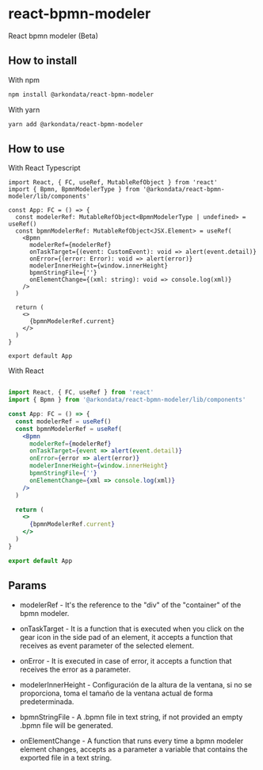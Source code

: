 # react-bpmn-modeler #

React bpmn modeler (Beta)

## How to install ##

With npm

```bash
npm install @arkondata/react-bpmn-modeler
```

With yarn

```bash
yarn add @arkondata/react-bpmn-modeler
```

## How to use ##

With React Typescript

```tsx
import React, { FC, useRef, MutableRefObject } from 'react'
import { Bpmn, BpmnModelerType } from '@arkondata/react-bpmn-modeler/lib/components'

const App: FC = () => {
  const modelerRef: MutableRefObject<BpmnModelerType | undefined> = useRef()
  const bpmnModelerRef: MutableRefObject<JSX.Element> = useRef(
    <Bpmn
      modelerRef={modelerRef}
      onTaskTarget={(event: CustomEvent): void => alert(event.detail)}
      onError={(error: Error): void => alert(error)}
      modelerInnerHeight={window.innerHeight}
      bpmnStringFile={''}
      onElementChange={(xml: string): void => console.log(xml)}
    />
  )

  return (
    <>
      {bpmnModelerRef.current}
    </>
  )
}

export default App
```

With React

```jsx

import React, { FC, useRef } from 'react'
import { Bpmn } from '@arkondata/react-bpmn-modeler/lib/components'

const App: FC = () => {
  const modelerRef = useRef()
  const bpmnModelerRef = useRef(
    <Bpmn
      modelerRef={modelerRef}
      onTaskTarget={event => alert(event.detail)}
      onError={error => alert(error)}
      modelerInnerHeight={window.innerHeight}
      bpmnStringFile={''}
      onElementChange={xml => console.log(xml)}
    />
  )

  return (
    <>
      {bpmnModelerRef.current}
    </>
  )
}

export default App
```

## Params ##

* modelerRef - It's the reference to the "div" of the "container" of the bpmn modeler.

* onTaskTarget - It is a function that is executed when you click on the gear icon in the side pad of an element, it accepts a function that receives as event parameter of the selected element.

* onError - It is executed in case of error, it accepts a function that receives the error as a parameter.

* modelerInnerHeight - Configuración de la altura de la ventana, si no se proporciona, toma el tamaño de la ventana actual de forma predeterminada.

* bpmnStringFile - A .bpmn file in text string, if not provided an empty .bpmn file will be generated.

* onElementChange - A function that runs every time a bpmn modeler element changes, accepts as a parameter a variable that contains the exported file in a text string.
